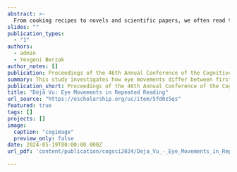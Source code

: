 ```yaml
---
abstract: >-
  From cooking recipes to novels and scientific papers, we often read the same text more than once. How do our eye movements in repeated reading differ from first reading? In this work, we examine this question at scale with L1 English readers via standard eye-movement measures and their sensitivity to linguistic word properties. We analyze consecutive and non-consecutive repeated reading, in ordinary and information-seeking reading regimes. We find sharp and robust reading facilitation effects in repeated reading, and characterize their modulation by the reading regime, the presence of intervening textual material, and the relevance of the information to the task across the two readings. Finally, we examine individual differences in repeated reading effects and find that their magnitude interacts with reading speed, but not with reading proficiency. Our work extends prior findings, providing a detailed empirical picture of repeated reading which could inform future models of eye movements in reading.
slides: ""
publication_types:
  - "1"
authors:
  - admin
  - Yevgeni Berzak
author_notes: []
publication: Proceedings of the 46th Annual Conference of the Cognitive Science Society
summary: This study investigates how eye movements differ between first and repeated readings, revealing significant facilitation effects influenced by reading goals, intervening text, and task relevance, with these effects varying by reading speed but not proficiency.
publication_short: Proceedings of the 46th Annual Conference of the Cognitive Science Society
title: "Déjà Vu: Eye Movements in Repeated Reading"
url_source: "https://escholarship.org/uc/item/5fd0z5qs"
featured: true
tags: []
projects: []
image:
  caption: "cogimage"
  preview_only: false
date: 2024-05-19T00:00:00.000Z
url_pdf: 'content/publication/cogsci2024/Deja_Vu_-_Eye_Movements_in_Repeated_Reading_Meiri_Berzak.pdf'

---
```

